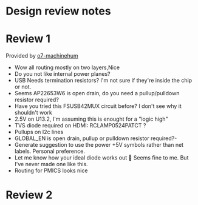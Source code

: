 # Design review notes

# Review 1
Provided by [o7-machinehum](https://github.com/o7-machinehum)

- Wow all routing mostly on two layers,Nice
- Do you not like internal power planes?
- USB Needs termination resistors? I'm not sure if they're inside the chip or not.
- Seems AP22653W6 is open drain, do you need a pullup/pulldown resistor required?
- Have you tried this FSUSB42MUX circuit before? I don't see why it shouldn't work
- 2.5V on U13.2, I'm assuming this is enought for a "logic high"
- TVS diode required on HDMI: RCLAMP0524PATCT ?
- Pullups on I2c lines
- GLOBAL_EN is open drain, pullup or pulldown resistor required?- 
- Generate suggestion to use the power +5V symbols rather than net labels. Personal preference.
- Let me know how your ideal diode works out 🙂 Seems fine to me. But I've never made one like this.
- Routing for PMICS looks nice


# Review 2
